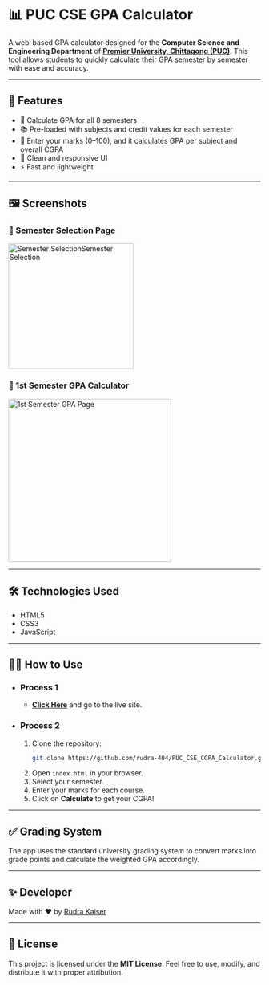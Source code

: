 # 📊 PUC CSE GPA Calculator

A web-based GPA calculator designed for the **Computer Science and Engineering Department** of **[Premier University, Chittagong (PUC)](https://cse.puc.ac.bd/)**. This tool allows students to quickly calculate their GPA semester by semester with ease and accuracy.

---

## 🚀 Features

- 🧮 Calculate GPA for all 8 semesters
- 📚 Pre-loaded with subjects and credit values for each semester
- 🔢 Enter your marks (0–100), and it calculates GPA per subject and overall CGPA
- 🎨 Clean and responsive UI
- ⚡ Fast and lightweight

---

## 🖼️ Screenshots

### 🎯 Semester Selection Page
<img src="assets/sem_page.jpg" height="250px" alt="Semester SelectionSemester Selection">

### 📘 1st Semester GPA Calculator
<img src="assets/cgpa_cal_page.png" height="325px" alt="1st Semester GPA Page">

---

## 🛠️ Technologies Used

- HTML5
- CSS3
- JavaScript

---

## 🧑‍💻 How to Use

- ### Process 1

   - **[Click Here](https://rudra-404.github.io/PUC_CSE_CGPA_Calculator/)** and go to the live site.

- ### Process 2

   1. Clone the repository:
      ```bash
      git clone https://github.com/rudra-404/PUC_CSE_CGPA_Calculator.git
      ```
   2. Open `index.html` in your browser.
   3. Select your semester.
   4. Enter your marks for each course.
   5. Click on **Calculate** to get your CGPA!

---

## ✅ Grading System

The app uses the standard university grading system to convert marks into grade points and calculate the weighted GPA accordingly.

---

## ✨ Developer

Made with ❤️ by [Rudra Kaiser](https://github.com/rudra-404)

---

## 📜 License

This project is licensed under the **MIT License**. Feel free to use, modify, and distribute it with proper attribution.
